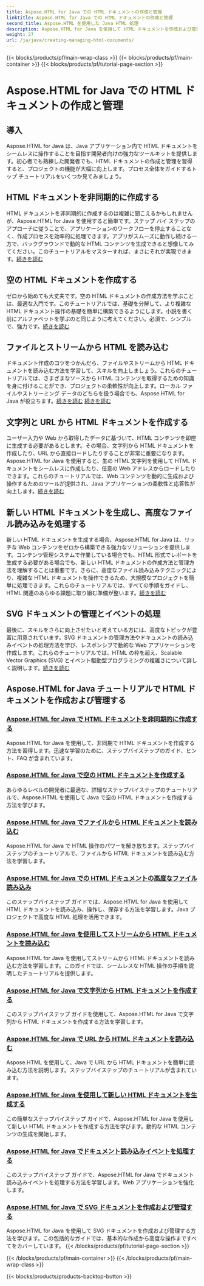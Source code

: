 ```yaml
---
title: Aspose.HTML for Java での HTML ドキュメントの作成と管理
linktitle: Aspose.HTML for Java での HTML ドキュメントの作成と管理
second_title: Aspose.HTML を使用した Java HTML 処理
description: Aspose.HTML for Java を使用して HTML ドキュメントを作成および管理するためのトップ チュートリアルをご覧ください。詳細なステップ バイ ステップ ガイドを求める Java 開発者に最適です。
weight: 27
url: /ja/java/creating-managing-html-documents/
---
```


{{< blocks/products/pf/main-wrap-class >}}
{{< blocks/products/pf/main-container >}}
{{< blocks/products/pf/tutorial-page-section >}}

# Aspose.HTML for Java での HTML ドキュメントの作成と管理

## 導入

Aspose.HTML for Java は、Java アプリケーション内で HTML ドキュメントをシームレスに操作することを目指す開発者向けの強力なツールキットを提供します。初心者でも熟練した開発者でも、HTML ドキュメントの作成と管理を習得すると、プロジェクトの機能が大幅に向上します。プロセス全体をガイドするトップ チュートリアルをいくつか見てみましょう。

## HTML ドキュメントを非同期的に作成する

HTML ドキュメントを非同期的に作成するのは複雑に聞こえるかもしれませんが、Aspose.HTML for Java を使用すると簡単です。ステップ バイ ステップのアプローチに従うことで、アプリケーションのワークフローを停止することなく、作成プロセスを効率的に処理できます。アプリがスムーズに動作し続ける一方で、バックグラウンドで動的な HTML コンテンツを生成できると想像してみてください。このチュートリアルをマスターすれば、まさにそれが実現できます。[続きを読む](./create-html-documents-async/)

## 空の HTML ドキュメントを作成する

ゼロから始めても大丈夫です。空の HTML ドキュメントの作成方法を学ぶことは、最適な入門です。このチュートリアルでは、基礎を分解して、より複雑な HTML ドキュメント操作の基礎を簡単に構築できるようにします。小説を書く前にアルファベットを学ぶのと同じように考えてください。必須で、シンプルで、強力です。[続きを読む](./create-empty-html-documents/)

## ファイルとストリームから HTML を読み込む

ドキュメント作成のコツをつかんだら、ファイルやストリームから HTML ドキュメントを読み込む方法を学習して、スキルを向上しましょう。これらのチュートリアルでは、さまざまなソースから HTML コンテンツを取得するための知識を身に付けることができ、プロジェクトの柔軟性が向上します。ローカル ファイルやストリーミング データのどちらを扱う場合でも、Aspose.HTML for Java が役立ちます。[続きを読む](./load-html-documents-from-file/) [続きを読む](./load-html-documents-from-stream/)

## 文字列と URL から HTML ドキュメントを作成する

ユーザー入力や Web から取得したデータに基づいて、HTML コンテンツを即座に生成する必要があるとします。その場合、文字列から HTML ドキュメントを作成したり、URL から直接ロードしたりすることが非常に重要になります。Aspose.HTML for Java を使用すると、生の HTML 文字列を使用して HTML ドキュメントをシームレスに作成したり、任意の Web アドレスからロードしたりできます。これらのチュートリアルでは、Web コンテンツを動的に生成および操作するためのツールが提供され、Java アプリケーションの柔軟性と応答性が向上します。[続きを読む](./create-html-documents-from-string/)

## 新しい HTML ドキュメントを生成し、高度なファイル読み込みを処理する

新しい HTML ドキュメントを生成する場合、Aspose.HTML for Java は、リッチな Web コンテンツをゼロから構築できる強力なソリューションを提供します。コンテンツ管理システムで作業している場合でも、HTML 形式でレポートを生成する必要がある場合でも、新しい HTML ドキュメントの作成方法と管理方法を理解することは重要です。さらに、高度なファイル読み込みテクニックにより、複雑な HTML ドキュメントを操作できるため、大規模なプロジェクトを簡単に処理できます。これらのチュートリアルでは、すべての手順をガイドし、HTML 関連のあらゆる課題に取り組む準備が整います。[続きを読む](./generate-new-html-documents/)

## SVG ドキュメントの管理とイベントの処理

最後に、スキルをさらに向上させたいと考えている方には、高度なトピックが豊富に用意されています。SVG ドキュメントの管理方法やドキュメントの読み込みイベントの処理方法を学び、レスポンシブで動的な Web アプリケーションを作成します。これらのチュートリアルでは、HTML の枠を超え、Scalable Vector Graphics (SVG) とイベント駆動型プログラミングの複雑さについて詳しく説明します。[続きを読む](./create-manage-svg-documents/)

## Aspose.HTML for Java チュートリアルで HTML ドキュメントを作成および管理する
### [Aspose.HTML for Java で HTML ドキュメントを非同期的に作成する](./create-html-documents-async/)
Aspose.HTML for Java を使用して、非同期で HTML ドキュメントを作成する方法を習得します。迅速な学習のために、ステップバイステップのガイド、ヒント、FAQ が含まれています。
### [Aspose.HTML for Java で空の HTML ドキュメントを作成する](./create-empty-html-documents/)
あらゆるレベルの開発者に最適な、詳細なステップバイステップのチュートリアルで、Aspose.HTML を使用して Java で空の HTML ドキュメントを作成する方法を学びます。
### [Aspose.HTML for Java でファイルから HTML ドキュメントを読み込む](./load-html-documents-from-file/)
Aspose.HTML for Java で HTML 操作のパワーを解き放ちます。ステップバイステップのチュートリアルで、ファイルから HTML ドキュメントを読み込む方法を学習します。
### [Aspose.HTML for Java での HTML ドキュメントの高度なファイル読み込み](./advanced-file-loading-html-documents/)
このステップバイステップ ガイドでは、Aspose.HTML for Java を使用して HTML ドキュメントを読み込み、操作し、保存する方法を学習します。Java プロジェクトで高度な HTML 処理を活用できます。
### [Aspose.HTML for Java を使用してストリームから HTML ドキュメントを読み込む](./load-html-documents-from-stream/)
Aspose.HTML for Java を使用してストリームから HTML ドキュメントを読み込む方法を学習します。このガイドでは、シームレスな HTML 操作の手順を説明したチュートリアルを提供します。
### [Aspose.HTML for Java で文字列から HTML ドキュメントを作成する](./create-html-documents-from-string/)
このステップバイステップ ガイドを使用して、Aspose.HTML for Java で文字列から HTML ドキュメントを作成する方法を学習します。
### [Aspose.HTML for Java で URL から HTML ドキュメントを読み込む](./load-html-documents-from-url/)
Aspose.HTML を使用して、Java で URL から HTML ドキュメントを簡単に読み込む方法を説明します。ステップバイステップのチュートリアルが含まれています。
### [Aspose.HTML for Java を使用して新しい HTML ドキュメントを生成する](./generate-new-html-documents/)
この簡単なステップバイステップ ガイドで、Aspose.HTML for Java を使用して新しい HTML ドキュメントを作成する方法を学びます。動的な HTML コンテンツの生成を開始します。
### [Aspose.HTML for Java でドキュメント読み込みイベントを処理する](./handle-document-load-events/)
このステップバイステップ ガイドで、Aspose.HTML for Java でドキュメント読み込みイベントを処理する方法を学習します。Web アプリケーションを強化します。
### [Aspose.HTML for Java で SVG ドキュメントを作成および管理する](./create-manage-svg-documents/)
Aspose.HTML for Java を使用して SVG ドキュメントを作成および管理する方法を学びます。この包括的なガイドでは、基本的な作成から高度な操作まですべてをカバーしています。
{{< /blocks/products/pf/tutorial-page-section >}}

{{< /blocks/products/pf/main-container >}}
{{< /blocks/products/pf/main-wrap-class >}}

{{< blocks/products/products-backtop-button >}}

